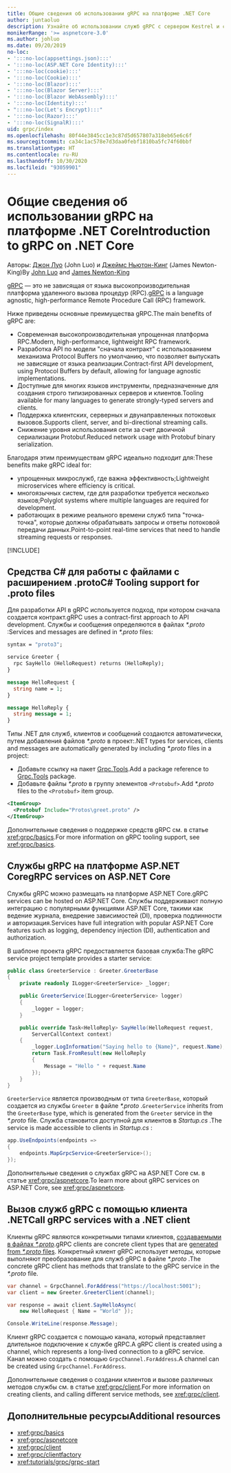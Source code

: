 ```yaml
---
title: Общие сведения об использовании gRPC на платформе .NET Core
author: juntaoluo
description: Узнайте об использовании служб gRPC с сервером Kestrel и стеком ASP.NET Core.
monikerRange: '>= aspnetcore-3.0'
ms.author: johluo
ms.date: 09/20/2019
no-loc:
- ':::no-loc(appsettings.json):::'
- ':::no-loc(ASP.NET Core Identity):::'
- ':::no-loc(cookie):::'
- ':::no-loc(Cookie):::'
- ':::no-loc(Blazor):::'
- ':::no-loc(Blazor Server):::'
- ':::no-loc(Blazor WebAssembly):::'
- ':::no-loc(Identity):::'
- ":::no-loc(Let's Encrypt):::"
- ':::no-loc(Razor):::'
- ':::no-loc(SignalR):::'
uid: grpc/index
ms.openlocfilehash: 80f44e3845cc1e3c87d5d657807a318eb65e6c6f
ms.sourcegitcommit: ca34c1ac578e7d3daa0febf1810ba5fc74f60bbf
ms.translationtype: HT
ms.contentlocale: ru-RU
ms.lasthandoff: 10/30/2020
ms.locfileid: "93059901"
---
```

# <a name="introduction-to-grpc-on-net-core"></a><span data-ttu-id="fe9c7-103">Общие сведения об использовании gRPC на платформе .NET Core</span><span class="sxs-lookup"><span data-stu-id="fe9c7-103">Introduction to gRPC on .NET Core</span></span>

<span data-ttu-id="fe9c7-104">Авторы: [Джон Луо](https://github.com/juntaoluo) (John Luo) и [Джеймс Ньютон-Кинг](https://twitter.com/jamesnk) (James Newton-King)</span><span class="sxs-lookup"><span data-stu-id="fe9c7-104">By [John Luo](https://github.com/juntaoluo) and [James Newton-King](https://twitter.com/jamesnk)</span></span>

<span data-ttu-id="fe9c7-105">[gRPC](https://grpc.io/docs/guides/) — это не зависящая от языка высокопроизводительная платформа удаленного вызова процедур (RPC).</span><span class="sxs-lookup"><span data-stu-id="fe9c7-105">[gRPC](https://grpc.io/docs/guides/) is a language agnostic, high-performance Remote Procedure Call (RPC) framework.</span></span>

<span data-ttu-id="fe9c7-106">Ниже приведены основные преимущества gRPC.</span><span class="sxs-lookup"><span data-stu-id="fe9c7-106">The main benefits of gRPC are:</span></span>
* <span data-ttu-id="fe9c7-107">Современная высокопроизводительная упрощенная платформа RPC.</span><span class="sxs-lookup"><span data-stu-id="fe9c7-107">Modern, high-performance, lightweight RPC framework.</span></span>
* <span data-ttu-id="fe9c7-108">Разработка API по модели "сначала контракт" с использованием механизма Protocol Buffers по умолчанию, что позволяет выпускать не зависящие от языка реализации.</span><span class="sxs-lookup"><span data-stu-id="fe9c7-108">Contract-first API development, using Protocol Buffers by default, allowing for language agnostic implementations.</span></span>
* <span data-ttu-id="fe9c7-109">Доступные для многих языков инструменты, предназначенные для создания строго типизированных серверов и клиентов.</span><span class="sxs-lookup"><span data-stu-id="fe9c7-109">Tooling available for many languages to generate strongly-typed servers and clients.</span></span>
* <span data-ttu-id="fe9c7-110">Поддержка клиентских, серверных и двунаправленных потоковых вызовов.</span><span class="sxs-lookup"><span data-stu-id="fe9c7-110">Supports client, server, and bi-directional streaming calls.</span></span>
* <span data-ttu-id="fe9c7-111">Снижение уровня использования сети за счет двоичной сериализации Protobuf.</span><span class="sxs-lookup"><span data-stu-id="fe9c7-111">Reduced network usage with Protobuf binary serialization.</span></span>

<span data-ttu-id="fe9c7-112">Благодаря этим преимуществам gRPC идеально подходит для:</span><span class="sxs-lookup"><span data-stu-id="fe9c7-112">These benefits make gRPC ideal for:</span></span>
* <span data-ttu-id="fe9c7-113">упрощенных микрослужб, где важна эффективность;</span><span class="sxs-lookup"><span data-stu-id="fe9c7-113">Lightweight microservices where efficiency is critical.</span></span>
* <span data-ttu-id="fe9c7-114">многоязычных систем, где для разработки требуется несколько языков;</span><span class="sxs-lookup"><span data-stu-id="fe9c7-114">Polyglot systems where multiple languages are required for development.</span></span>
* <span data-ttu-id="fe9c7-115">работающих в режиме реального времени служб типа "точка-точка", которые должны обрабатывать запросы и ответы потоковой передачи данных.</span><span class="sxs-lookup"><span data-stu-id="fe9c7-115">Point-to-point real-time services that need to handle streaming requests or responses.</span></span>

[!INCLUDE[](~/includes/gRPCazure.md)]

## <a name="c-tooling-support-for-proto-files"></a><span data-ttu-id="fe9c7-116">Средства C# для работы с файлами с расширением .proto</span><span class="sxs-lookup"><span data-stu-id="fe9c7-116">C# Tooling support for .proto files</span></span>

<span data-ttu-id="fe9c7-117">Для разработки API в gRPC используется подход, при котором сначала создается контракт.</span><span class="sxs-lookup"><span data-stu-id="fe9c7-117">gRPC uses a contract-first approach to API development.</span></span> <span data-ttu-id="fe9c7-118">Службы и сообщения определяются в файлах *\*.proto* :</span><span class="sxs-lookup"><span data-stu-id="fe9c7-118">Services and messages are defined in *\*.proto* files:</span></span>

```protobuf
syntax = "proto3";

service Greeter {
  rpc SayHello (HelloRequest) returns (HelloReply);
}

message HelloRequest {
  string name = 1;
}

message HelloReply {
  string message = 1;
}
```

<span data-ttu-id="fe9c7-119">Типы .NET для служб, клиентов и сообщений создаются автоматически, путем добавления файлов *\*.proto* в проект:</span><span class="sxs-lookup"><span data-stu-id="fe9c7-119">.NET types for services, clients and messages are automatically generated by including *\*.proto* files in a project:</span></span>

* <span data-ttu-id="fe9c7-120">Добавьте ссылку на пакет [Grpc.Tools](https://www.nuget.org/packages/Grpc.Tools/).</span><span class="sxs-lookup"><span data-stu-id="fe9c7-120">Add a package reference to [Grpc.Tools](https://www.nuget.org/packages/Grpc.Tools/) package.</span></span>
* <span data-ttu-id="fe9c7-121">Добавьте файлы *\*.proto* в группу элементов `<Protobuf>`.</span><span class="sxs-lookup"><span data-stu-id="fe9c7-121">Add *\*.proto* files to the `<Protobuf>` item group.</span></span>

```xml
<ItemGroup>
  <Protobuf Include="Protos\greet.proto" />
</ItemGroup>
```

<span data-ttu-id="fe9c7-122">Дополнительные сведения о поддержке средств gRPC см. в статье <xref:grpc/basics>.</span><span class="sxs-lookup"><span data-stu-id="fe9c7-122">For more information on gRPC tooling support, see <xref:grpc/basics>.</span></span>

## <a name="grpc-services-on-aspnet-core"></a><span data-ttu-id="fe9c7-123">Службы gRPC на платформе ASP.NET Core</span><span class="sxs-lookup"><span data-stu-id="fe9c7-123">gRPC services on ASP.NET Core</span></span>

<span data-ttu-id="fe9c7-124">Службы gRPC можно размещать на платформе ASP.NET Core.</span><span class="sxs-lookup"><span data-stu-id="fe9c7-124">gRPC services can be hosted on ASP.NET Core.</span></span> <span data-ttu-id="fe9c7-125">Службы поддерживают полную интеграцию с популярными функциями ASP.NET Core, такими как ведение журнала, внедрение зависимостей (DI), проверка подлинности и авторизация.</span><span class="sxs-lookup"><span data-stu-id="fe9c7-125">Services have full integration with popular ASP.NET Core features such as logging, dependency injection (DI), authentication and authorization.</span></span>

<span data-ttu-id="fe9c7-126">В шаблоне проекта gRPC предоставляется базовая служба:</span><span class="sxs-lookup"><span data-stu-id="fe9c7-126">The gRPC service project template provides a starter service:</span></span>

```csharp
public class GreeterService : Greeter.GreeterBase
{
    private readonly ILogger<GreeterService> _logger;

    public GreeterService(ILogger<GreeterService> logger)
    {
        _logger = logger;
    }

    public override Task<HelloReply> SayHello(HelloRequest request,
        ServerCallContext context)
    {
        _logger.LogInformation("Saying hello to {Name}", request.Name);
        return Task.FromResult(new HelloReply 
        {
            Message = "Hello " + request.Name
        });
    }
}
```

<span data-ttu-id="fe9c7-127">`GreeterService` является производным от типа `GreeterBase`, который создается из службы `Greeter` в файле *\*.proto* .</span><span class="sxs-lookup"><span data-stu-id="fe9c7-127">`GreeterService` inherits from the `GreeterBase` type, which is generated from the `Greeter` service in the *\*.proto* file.</span></span> <span data-ttu-id="fe9c7-128">Служба становится доступной для клиентов в *Startup.cs* .</span><span class="sxs-lookup"><span data-stu-id="fe9c7-128">The service is made accessible to clients in *Startup.cs* :</span></span>

```csharp
app.UseEndpoints(endpoints =>
{
    endpoints.MapGrpcService<GreeterService>();
});
```

<span data-ttu-id="fe9c7-129">Дополнительные сведения о службах gRPC на ASP.NET Core см. в статье <xref:grpc/aspnetcore>.</span><span class="sxs-lookup"><span data-stu-id="fe9c7-129">To learn more about gRPC services on ASP.NET Core, see <xref:grpc/aspnetcore>.</span></span>

## <a name="call-grpc-services-with-a-net-client"></a><span data-ttu-id="fe9c7-130">Вызов служб gRPC с помощью клиента .NET</span><span class="sxs-lookup"><span data-stu-id="fe9c7-130">Call gRPC services with a .NET client</span></span>

<span data-ttu-id="fe9c7-131">Клиенты gRPC являются конкретными типами клиентов, [создаваемыми в файлах *\*.proto*](xref:grpc/basics#generated-c-assets).</span><span class="sxs-lookup"><span data-stu-id="fe9c7-131">gRPC clients are concrete client types that are [generated from *\*.proto* files](xref:grpc/basics#generated-c-assets).</span></span> <span data-ttu-id="fe9c7-132">Конкретный клиент gRPC использует методы, которые выполняют преобразование для служб gRPC в файле *\*.proto* .</span><span class="sxs-lookup"><span data-stu-id="fe9c7-132">The concrete gRPC client has methods that translate to the gRPC service in the *\*.proto* file.</span></span>

```csharp
var channel = GrpcChannel.ForAddress("https://localhost:5001");
var client = new Greeter.GreeterClient(channel);

var response = await client.SayHelloAsync(
    new HelloRequest { Name = "World" });

Console.WriteLine(response.Message);
```

<span data-ttu-id="fe9c7-133">Клиент gRPC создается с помощью канала, который представляет длительное подключение к службе gRPC.</span><span class="sxs-lookup"><span data-stu-id="fe9c7-133">A gRPC client is created using a channel, which represents a long-lived connection to a gRPC service.</span></span> <span data-ttu-id="fe9c7-134">Канал можно создать с помощью `GrpcChannel.ForAddress`.</span><span class="sxs-lookup"><span data-stu-id="fe9c7-134">A channel can be created using `GrpcChannel.ForAddress`.</span></span>

<span data-ttu-id="fe9c7-135">Дополнительные сведения о создании клиентов и вызове различных методов службы см. в статье <xref:grpc/client>.</span><span class="sxs-lookup"><span data-stu-id="fe9c7-135">For more information on creating clients, and calling different service methods, see <xref:grpc/client>.</span></span>

## <a name="additional-resources"></a><span data-ttu-id="fe9c7-136">Дополнительные ресурсы</span><span class="sxs-lookup"><span data-stu-id="fe9c7-136">Additional resources</span></span>

* <xref:grpc/basics>
* <xref:grpc/aspnetcore>
* <xref:grpc/client>
* <xref:grpc/clientfactory>
* <xref:tutorials/grpc/grpc-start>
